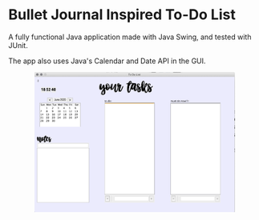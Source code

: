 # Bullet Journal Inspired To-Do List
 
 A fully functional Java application made with Java Swing, and tested with JUnit.

The app also uses Java's Calendar and Date API in the GUI. 


<div align="center">
    <img src="docs/todolist-screenshot.png" width="400px"</img> 
</div>
